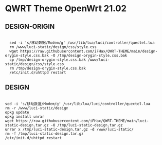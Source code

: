 # QWRT Theme OpenWrt 21.02

## DESIGN-ORIGIN
<pre><code>
  sed -i 's/移动数据/Modem/g' /usr/lib/lua/luci/controller/quectel.lua
  rm /www/luci-static/design/css/style.css
  wget https://raw.githubusercontent.com/iFHax/QWRT-THEME/main/design-orygin-style.css.bak -O /tmp/design-orygin-style.css.bak
  cp /tmp/design-orygin-style.css.bak /www/luci-static/design/css/style.css
  rm /tmp/design-orygin-style.css.bak
  /etc/init.d/uhttpd restart
</code></pre>

## DESIGN
<pre><code>
sed -i 's/移动数据/Modem/g' /usr/lib/lua/luci/controller/quectel.lua
rm -r /www/luci-static/design
opkg update
opkg install unrar
wget https://raw.githubusercontent.com/iFHax/QWRT-THEME/main/luci-static-design.tar.gz -O /tmp/luci-static-design.tar.gz
unrar x /tmp/luci-static-design.tar.gz -d /www/luci-static/
rm -f /tmp/luci-static-design.tar.gz
/etc/init.d/uhttpd restart
</code></pre>


